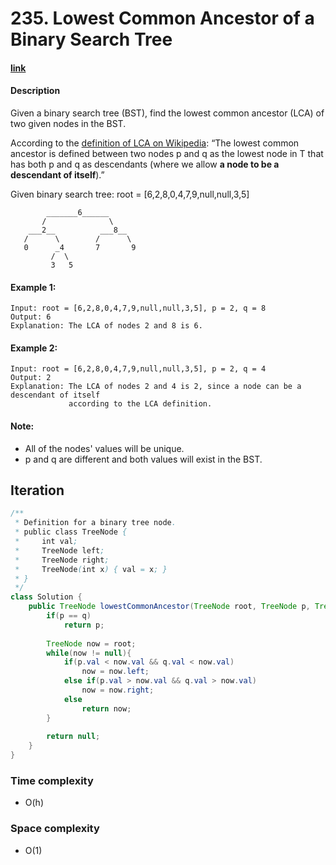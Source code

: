 # 235. Lowest Common Ancestor of a Binary Search Tree

#### [link](https://leetcode.com/problems/lowest-common-ancestor-of-a-binary-search-tree/description/) 

#### Description
Given a binary search tree (BST), find the lowest common ancestor (LCA) of two given nodes in the BST.

According to the [definition of LCA on Wikipedia](https://en.wikipedia.org/wiki/Lowest_common_ancestor): “The lowest common ancestor is defined between two nodes p and q as the lowest node in T that has both p and q as descendants (where we allow **a node to be a descendant of itself**).”

Given binary search tree:  root = [6,2,8,0,4,7,9,null,null,3,5]
```
        _______6______
       /              \
    ___2__          ___8__
   /      \        /      \
   0      _4       7       9
         /  \
         3   5
```

#### Example 1:
```
Input: root = [6,2,8,0,4,7,9,null,null,3,5], p = 2, q = 8
Output: 6
Explanation: The LCA of nodes 2 and 8 is 6.
```
#### Example 2:
```
Input: root = [6,2,8,0,4,7,9,null,null,3,5], p = 2, q = 4
Output: 2
Explanation: The LCA of nodes 2 and 4 is 2, since a node can be a descendant of itself 
             according to the LCA definition.
```

#### Note:
* All of the nodes' values will be unique.
* p and q are different and both values will exist in the BST.

## Iteration
```java
/**
 * Definition for a binary tree node.
 * public class TreeNode {
 *     int val;
 *     TreeNode left;
 *     TreeNode right;
 *     TreeNode(int x) { val = x; }
 * }
 */
class Solution {
    public TreeNode lowestCommonAncestor(TreeNode root, TreeNode p, TreeNode q) {
        if(p == q)
            return p;
        
        TreeNode now = root;
        while(now != null){
            if(p.val < now.val && q.val < now.val)
                now = now.left;
            else if(p.val > now.val && q.val > now.val)
                now = now.right;
            else
                return now;
        }
        
        return null;
    }
}
```

### Time complexity
* O(h)
### Space complexity
* O(1)